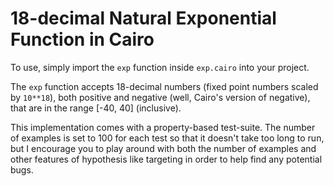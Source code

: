 # 18-decimal Natural Exponential Function in Cairo

To use, simply import the `exp` function inside `exp.cairo` into your project. 

The `exp` function accepts 18-decimal numbers (fixed point numbers scaled by `10**18`), both positive and negative (well, Cairo's version of negative), that are in the range [-40, 40] (inclusive). 

This implementation comes with a property-based test-suite. The number of examples is set to 100 for each test so 
that it doesn't take too long to run, but I encourage you to play around with both the number of examples and other 
features of hypothesis like targeting in order to help find any potential bugs. 
